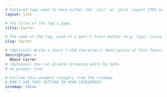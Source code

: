 ```yaml
---
# Featured tags need to have either the `list` or `grid` layout (PRO only).
layout: list

# The title of the tag's page.
title: Carrer

# The name of the tag, used in a post's front matter (e.g. tags: [<slug>]).
slug: Carrer

# (Optional) Write a short (~150 characters) description of this featured tag.
description: >
  About Carrer
# (Optional) You can disable grouping posts by date.
# no_groups: true

# Exclude this example category from the sitemap.
# DON'T USE THIS SETTING IN YOUR CATEGORIES!
sitemap: false
---
```

